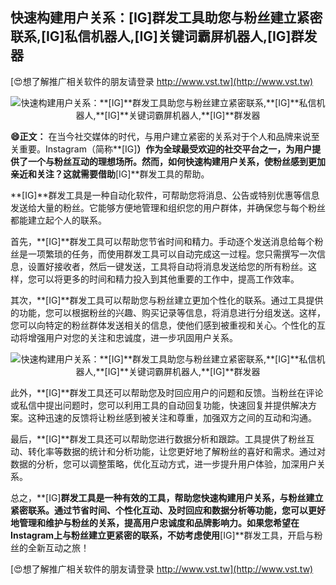 ## **快速构建用户关系：**[IG]**群发工具助您与粉丝建立紧密联系,**[IG]**私信机器人,**[IG]**关键词霸屏机器人,**[IG]**群发器**

[😍想了解推广相关软件的朋友请登录 http://www.vst.tw](http://www.vst.tw)

 <center><img src="https://vst.tw/MP4/tuiguang/png/3.png" alt="快速构建用户关系：**[IG]**群发工具助您与粉丝建立紧密联系,**[IG]**私信机器人,**[IG]**关键词霸屏机器人,**[IG]**群发器"></center>

**😄正文：**
在当今社交媒体的时代，与用户建立紧密的关系对于个人和品牌来说至关重要。Instagram（简称**[IG]**）作为全球最受欢迎的社交平台之一，为用户提供了一个与粉丝互动的理想场所。然而，如何快速构建用户关系，使粉丝感到更加亲近和关注？这就需要借助**[IG]**群发工具的帮助。

**[IG]**群发工具是一种自动化软件，可帮助您将消息、公告或特别优惠等信息发送给大量的粉丝。它能够方便地管理和组织您的用户群体，并确保您与每个粉丝都能建立起个人的联系。

首先，**[IG]**群发工具可以帮助您节省时间和精力。手动逐个发送消息给每个粉丝是一项繁琐的任务，而使用群发工具可以自动完成这一过程。您只需撰写一次信息，设置好接收者，然后一键发送，工具将自动将消息发送给您的所有粉丝。这样，您可以将更多的时间和精力投入到其他重要的工作中，提高工作效率。

其次，**[IG]**群发工具可以帮助您与粉丝建立更加个性化的联系。通过工具提供的功能，您可以根据粉丝的兴趣、购买记录等信息，将消息进行分组发送。这样，您可以向特定的粉丝群体发送相关的信息，使他们感到被重视和关心。个性化的互动将增强用户对您的关注和忠诚度，进一步巩固用户关系。

 <center><img src="https://vst.tw/MP4/tuiguang/png/6.png" alt="快速构建用户关系：**[IG]**群发工具助您与粉丝建立紧密联系,**[IG]**私信机器人,**[IG]**关键词霸屏机器人,**[IG]**群发器"></center>

此外，**[IG]**群发工具还可以帮助您及时回应用户的问题和反馈。当粉丝在评论或私信中提出问题时，您可以利用工具的自动回复功能，快速回复并提供解决方案。这种迅速的反馈将让粉丝感到被关注和尊重，加强双方之间的互动和沟通。

最后，**[IG]**群发工具还可以帮助您进行数据分析和跟踪。工具提供了粉丝互动、转化率等数据的统计和分析功能，让您更好地了解粉丝的喜好和需求。通过对数据的分析，您可以调整策略，优化互动方式，进一步提升用户体验，加深用户关系。

总之，**[IG]**群发工具是一种有效的工具，帮助您快速构建用户关系，与粉丝建立紧密联系。通过节省时间、个性化互动、及时回应和数据分析等功能，您可以更好地管理和维护与粉丝的关系，提高用户忠诚度和品牌影响力。如果您希望在Instagram上与粉丝建立更紧密的联系，不妨考虑使用**[IG]**群发工具，开启与粉丝的全新互动之旅！

[😍想了解推广相关软件的朋友请登录 http://www.vst.tw](http://www.vst.tw)



